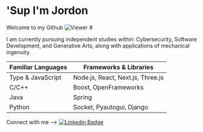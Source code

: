 # 'Sup I'm Jordon

Welcome to my Github ![Viewer #](https://komarev.com/ghpvc/?username=Jhordon&style=flat-square&color=83ae58&label=viewer)

I am currently pursuing independent studies within: Cybersecurity, Software Development, and Generative Arts, along with applications of mechanical ingenuity.

| Familiar Languages | Frameworks & Libraries |
| ----------------- | --------------------------------- |
| Type & JavaScript | Node.js, React, Next.js, Three.js |
|       C/C++       | Boost, OpenFrameworks |  
|       Java        | Spring |
|      Python       | Socket, Pyautogui, Django |

Connect with me --> [![Linkedin Badge](https://img.shields.io/badge/-LinkedIn-0e76a8?style=flat-square&logo=Linkedin&logoColor=white)](https://www.linkedin.com/in/jt-hankins/)

